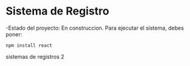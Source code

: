 <h1>Sistema de Registro</h1>
-Estado del proyecto: En construccion.
Para ejecutar el sistema, debes poner:

``npm install react``

sistemas de registros 2

